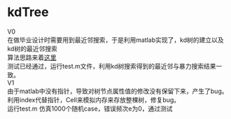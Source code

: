 # kdTree  
V0  
在做毕业设计时需要用到最近邻搜索，于是利用matlab实现了，kd树的建立以及kd树的最近邻搜索  
算法思路来着[这里](https://www.joinquant.com/post/2843)  
测试已经通过，运行test.m文件，利用kd树搜索得到的最近邻与暴力搜索结果一致。  
V1  
由于matlab中没有指针，导致对树节点属性值的修改没有保留下来，产生了bug。  
利用index代替指针，Cell来模拟内存来存放整棵树，修复bug。  
运行test.m 仿真1000个随机case，错误频次e为0，通过测试
